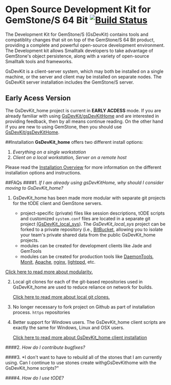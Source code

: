 # Open Source Development Kit for GemStone/S 64 Bit [![Build Status](https://travis-ci.org/GsDevKit/GsDevKit_home.svg?branch=master)](https://travis-ci.org/GsDevKit/GsDevKit_home)

The Development Kit for GemStone/S (GsDevKit) contains tools and compatiblity changes that sit on top of the GemStone/S 64 Bit product, providing a complete and powerful open-source development environment. The Development kit allows Smalltalk developers to take advantage of GemStone's object persistence, along with a variety of open-source Smalltalk tools and frameworks.

GsDevKit is a client-server system, which may both be installed on a single machine, or the server and client may be installed on separate nodes. The GsDevKit server installation includes the GemStone/S server.

## Early Acess Version
The GsDevKit_home project is current in **EARLY ACDESS** mode. If you are already familiar with using [GsDevKit/gsDevKitHome][1] and are interested in providing feedback, then by all means continue reading. On the other hand if you are new to using GemStone, then you should use [GsDevKit/gsDevKitHome][1].

##Installation
**GsDevKit_home** offers two different install options:  

1. *Everything on a single workstation*
2. *Client on a local workstation, Server on a remote host*

Please read the [Installation Overview][2] for more information on the different installation options and instructions.

##FAQs
####1. *If I am already using gsDevKitHome, why should I consider moving to GsDevKit_home?*

1. GsDevKit_home has been made more modular with separate git projects for the tODE client and GemStone servers.  

    - project-specific (private) files like session descriptions, tODE scripts and customized `system.conf` files are located in a separate git project [(GsDevKit_local_sys][5]). The *GsDevKit_local_sys* project can be forked to a private repository (i.e., [BitBucket][6], allowing you to isolate your team's private shared data from the public GsDevKit_home projects.
    - modules can be created for development clients like Jade and GemTools
    - modules can be created for production tools like [DaemonTools][8], [Monit][9], [Apache][10], [nginx][12], [lightppd][11], etc.

 [Click here to read more about modularity.][3]

2. Local git clones for each of the git-based repositories used in GsDevKit_home are used to reduce reliance on network for builds. 

   [Click here to read more about local git clones.][4]

3. No longer necessary to fork project on Github as part of installation process. `https` repositories 

4. Better support for Windows users. The GsDevKit_home client scripts are exactly the same for Windows, Linux and OSX users.

   [Click here to read more about GsDevKit_home client installation][7]


####2. *How do I contribute bugfixes?*

####3. *I don't want to have to rebuild all of the stones that I am currently using. Can I continue to use stones create withgGsDevKithome with the GsDevKit_home scripts?"

####4. *How do I use tODE?*


[1]: https://github.com/GsDevKit/gsDevKitHome#open-source-development-kit-for-gemstones-64-bit-
[2]: docs/installation#installation-overview
[3]: docs/FAQs/moreModular.md
[4]: docs/FAQs/localGitClones.md
[5]: https://github.com/GsDevKit/GsDevKit_sys_local
[6]: https://bitbucket.org/
[7]: docs/installation/installDevKitClient.md#install-client
[8]: https://code.google.com/p/glassdb/wiki/GLASSDaemonTools
[9]: http://forum.world.st/Glass-Monit-scripts-for-gemstone-td4731164.html
[10]: https://programminggems.wordpress.com/2008/09/12/slice-4/
[11]: https://kentreis.wordpress.com/2009/10/07/my-favorite-glass-front-end-server-lighttpd/
[12]: http://www.monkeysnatchbanana.com/2010/08/18/using-fastcgi-with-nginx-and-seaside/

